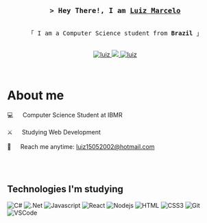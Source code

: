 <!-- Intro  -->
<h3 align="center">
        <samp>&gt; Hey There!, I am
                <b><a target="_blank" href="https:/luizdeeev.com">Luiz Marcelo</a></b>
        </samp>
</h3>


<p align="center"> 
  <samp>
    <br>
    「 I am a Computer Science student from <b>Brazil</b> 」
    <br>
    <br>
  </samp>
</p>

<p align="center">
 <a href="https://www.linkedin.com/in/luizmxn/" target="_blank">
  <img src="https://img.shields.io/badge/LinkedIn-0077B5?style=for-the-badge&logo=linkedin&logoColor=white" alt="luiz"/>
 </a>
 <a href="https://twitter.com/luizmxn" target="_blank">
  <img src="https://img.shields.io/badge/Twitter-1DA1F2?style=for-the-badge&logo=twitter&logoColor=white" />
 </a>
 <a href="https://instagram.com/luizmxn" target="_blank">
  <img src="https://img.shields.io/badge/Instagram-fe4164?style=for-the-badge&logo=instagram&logoColor=white" alt="luiz" />
 </a> 
</p>
<br />

<!-- About Section -->
 # About me
 
<p>
  
 💻 &emsp; Computer Science Student at IBMR <br/><br/>
 ⚔️ &emsp; Studying Web Development<br/><br/>
 📧 &emsp; Reach me anytime: luiz15052002@hotmail.com<br/><br/>

</p>

<br/>

 ## Technologies I'm studying

![C#](https://img.shields.io/badge/c%23-%23239120.svg?style=for-the-badge&logo=c-sharp&logoColor=white)
![.Net](https://img.shields.io/badge/.NET-5C2D91?style=for-the-badge&logo=.net&logoColor=white)
![Javascript](https://img.shields.io/badge/Javascript-F0DB4F?style=for-the-badge&labelColor=black&logo=javascript&logoColor=F0DB4F)
![React](https://img.shields.io/badge/-React-61DBFB?style=for-the-badge&labelColor=black&logo=react&logoColor=61DBFB)
![Nodejs](https://img.shields.io/badge/Nodejs-3C873A?style=for-the-badge&labelColor=black&logo=node.js&logoColor=3C873A)
![HTML](https://img.shields.io/badge/HTML5-E34F26?style=for-the-badge&logo=html5&logoColor=white)
![CSS3](https://img.shields.io/badge/CSS3-1572B6?style=for-the-badge&logo=css3&logoColor=white)
![Git](https://img.shields.io/badge/Git-F05032?style=for-the-badge&logo=git&logoColor=white) 
![VSCode](https://img.shields.io/badge/Visual_Studio-0078d7?style=for-the-badge&logo=visual%20studio&logoColor=white)




<br/>
